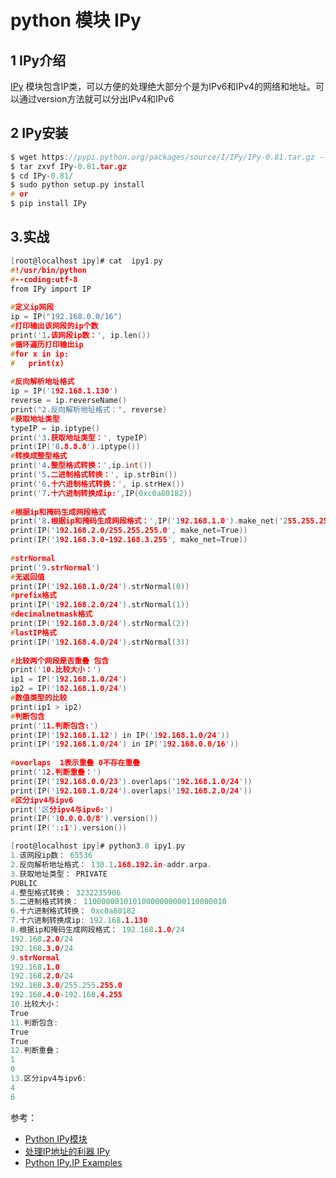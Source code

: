 #  python 模块 IPy

## 1 IPy介绍

[IPy](https://github.com/autocracy/python-ipy) 模块包含IP类，可以方便的处理绝大部分个是为IPv6和IPv4的网络和地址。可以通过version方法就可以分出IPv4和IPv6
## 2 IPy安装

```c
$ wget https://pypi.python.org/packages/source/I/IPy/IPy-0.81.tar.gz --no-check-certificate
$ tar zxvf IPy-0.81.tar.gz
$ cd IPy-0.81/
$ sudo python setup.py install
# or
$ pip install IPy
```
## 3.实战

```c
[root@localhost ipy]# cat  ipy1.py 
#!/usr/bin/python
#--coding:utf-8
from IPy import IP
 
#定义ip网段
ip = IP("192.168.0.0/16")
#打印输出该网段的ip个数
print('1.该网段ip数：', ip.len())
#循环遍历打印输出ip
#for x in ip:
#	print(x)
 
#反向解析地址格式
ip = IP('192.168.1.130')
reverse = ip.reverseName()
print("2.反向解析地址格式：", reverse)
#获取地址类型
typeIP = ip.iptype()
print('3.获取地址类型：', typeIP)
print(IP('8.8.8.8').iptype())
#转换成整型格式
print('4.整型格式转换：',ip.int())
print('5.二进制格式转换：', ip.strBin())
print('6.十六进制格式转换：', ip.strHex())
print('7.十六进制转换成ip:',IP(0xc0a80182))
 
#根据ip和掩码生成网段格式
print('8.根据ip和掩码生成网段格式：',IP('192.168.1.0').make_net('255.255.255.0'))
print(IP('192.168.2.0/255.255.255.0', make_net=True))
print(IP('192.168.3.0-192.168.3.255', make_net=True))
 
#strNormal
print('9.strNormal')
#无返回值
print(IP('192.168.1.0/24').strNormal(0))
#prefix格式
print(IP('192.168.2.0/24').strNormal(1))
#decimalnetmask格式
print(IP('192.168.3.0/24').strNormal(2))
#lastIP格式
print(IP('192.168.4.0/24').strNormal(3))
 
#比较两个网段是否重叠 包含 
print('10.比较大小：')
ip1 = IP('192.168.1.0/24')
ip2 = IP('182.168.1.0/24')
#数值类型的比较
print(ip1 > ip2)
#判断包含
print('11.判断包含:')
print(IP('192.168.1.12') in IP('192.168.1.0/24'))
print(IP('192.168.1.0/24') in IP('192.168.0.0/16'))
 
#overlaps  1表示重叠 0不存在重叠
print('12.判断重叠：')
print(IP('192.168.0.0/23').overlaps('192.168.1.0/24'))
print(IP('192.168.1.0/24').overlaps('192.168.2.0/24'))
#区分ipv4与ipv6
print('区分ipv4与ipv6:')
print(IP('10.0.0.0/8').version())
print(IP('::1').version())
```
```c
[root@localhost ipy]# python3.8 ipy1.py
1.该网段ip数： 65536
2.反向解析地址格式： 130.1.168.192.in-addr.arpa.
3.获取地址类型： PRIVATE
PUBLIC
4.整型格式转换： 3232235906
5.二进制格式转换： 11000000101010000000000110000010
6.十六进制格式转换： 0xc0a80182
7.十六进制转换成ip: 192.168.1.130
8.根据ip和掩码生成网段格式： 192.168.1.0/24
192.168.2.0/24
192.168.3.0/24
9.strNormal
192.168.1.0
192.168.2.0/24
192.168.3.0/255.255.255.0
192.168.4.0-192.168.4.255
10.比较大小：
True
11.判断包含:
True
True
12.判断重叠：
1
0
13.区分ipv4与ipv6:
4
6

```
参考：

 - [Python IPy模块](https://www.jianshu.com/p/16d8570b78db)
 - [处理IP地址的利器 IPy](https://zhuanlan.zhihu.com/p/64791275)
 - [Python IPy.IP Examples](https://www.programcreek.com/python/example/105591/IPy.IP)
